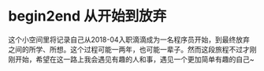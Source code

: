 # begin2end   从开始到放弃
这个小空间里将记录自己从2018-04入职滴滴成为一名程序员开始，到最终放弃之间的所学、所想。这个过程可能一两年，也可能一辈子。然而这段旅程不过才刚刚开始，希望在这一路上我会遇见有趣的人和事，遇见一个更加简单有趣的自己~